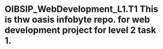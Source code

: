 # OIBSIP_WebDevelopment_L1.T1 This is thw oasis infobyte repo. for web development project for level 2 task 1.
